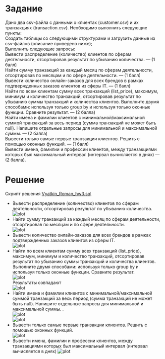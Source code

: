 # Задание
Дано два csv-файла с данными о клиентах (customer.csv) и их транзакциях (transaction.csv). Необходимо выполнить следующие пункты:  
Создать таблицы со следующими структурами и загрузить данные из csv-файлов (описание приведено ниже);  
Выполнить следующие запросы:  
Вывести распределение (количество) клиентов по сферам деятельности, отсортировав результат по убыванию количества. — (1 балл)  
Найти сумму транзакций за каждый месяц по сферам деятельности, отсортировав по месяцам и по сфере деятельности. — (1 балл)  
Вывести количество онлайн-заказов для всех брендов в рамках подтвержденных заказов клиентов из сферы IT. — (1 балл)  
Найти по всем клиентам сумму всех транзакций (list_price), максимум, минимум и количество транзакций, отсортировав результат по убыванию суммы транзакций и количества клиентов. Выполните двумя способами: используя только group by и используя только оконные функции. Сравните результат. — (2 балла)  
Найти имена и фамилии клиентов с минимальной/максимальной суммой транзакций за весь период (сумма транзакций не может быть null). Напишите отдельные запросы для минимальной и максимальной суммы. — (2 балла)  
Вывести только самые первые транзакции клиентов. Решить с помощью оконных функций. — (1 балл)  
Вывести имена, фамилии и профессии клиентов, между транзакциями которых был максимальный интервал (интервал вычисляется в днях) — (2 балла).    


# Решение

Скрипт решения [Vyatkin_Roman_hw3.sql](https://github.com/Niktyav/mipt_ds_sspd/tree/main/HW3/Vyatkin_Roman_hw3.sql)  
* Вывести распределение (количество) клиентов по сферам деятельности, отсортировав результат по убыванию количества.  
![plot](https://github.com/Niktyav/mipt_ds_sspd/tree/main/HW3/ex1.JPG)  
* Найти сумму транзакций за каждый месяц по сферам деятельности, отсортировав по месяцам и по сфере деятельности.   
![plot](https://github.com/Niktyav/mipt_ds_sspd/tree/main/HW3/ex2.JPG)  
* Вывести количество онлайн-заказов для всех брендов в рамках подтвержденных заказов клиентов из сферы IT.   
![plot](https://github.com/Niktyav/mipt_ds_sspd/tree/main/HW3/ex3.JPG)   
* Найти по всем клиентам сумму всех транзакций (list_price), максимум, минимум и количество транзакций, отсортировав результат по убыванию суммы транзакций и количества клиентов. Выполните двумя способами: используя только group by и используя только оконные функции. Сравните результат.  
![plot](https://github.com/Niktyav/mipt_ds_sspd/tree/main/HW3/ex4_1.JPG)  
Результаты совпадают   
![plot](https://github.com/Niktyav/mipt_ds_sspd/tree/main/HW3/ex4_2.JPG)  
* Найти имена и фамилии клиентов с минимальной/максимальной суммой транзакций за весь период (сумма транзакций не может быть null). Напишите отдельные запросы для минимальной и максимальной суммы. .  
![plot](https://github.com/Niktyav/mipt_ds_sspd/tree/main/HW3/ex5_1.JPG)  
![plot](https://github.com/Niktyav/mipt_ds_sspd/tree/main/HW3/ex5_2.JPG)  
* Вывести только самые первые транзакции клиентов. Решить с помощью оконных функций.  
![plot](https://github.com/Niktyav/mipt_ds_sspd/tree/main/HW3/ex6.JPG)  
* Вывести имена, фамилии и профессии клиентов, между транзакциями которых был максимальный интервал (интервал вычисляется в днях) 
![plot](https://github.com/Niktyav/mipt_ds_sspd/tree/main/HW3/ex7.JPG)  

       



    



